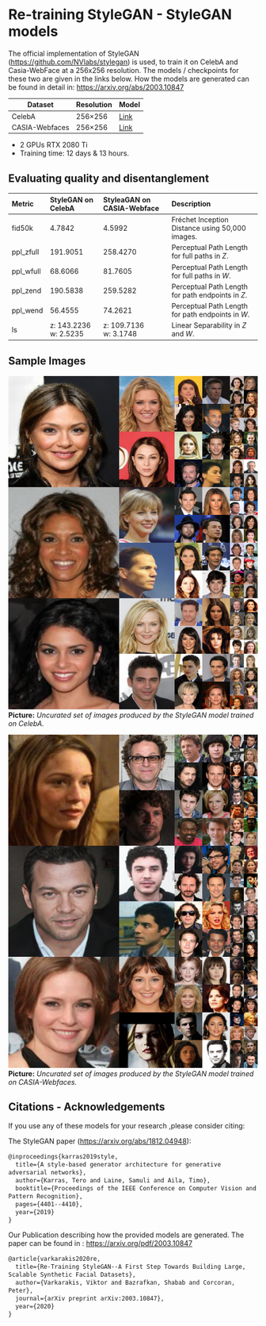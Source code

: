 # Re-training StyleGAN - StyleGAN models

The official implementation of StyleGAN (https://github.com/NVlabs/stylegan) is used, to train it on CelebA and Casia-WebFace at a 256x256 resolution. 
The models / checkpoints for these two are given in the links below. How the models are generated can be found in detail in: https://arxiv.org/abs/2003.10847 


Dataset          | Resolution | Model
-----------------|------------|-----------
CelebA           | 256&times;256  | [Link](https://drive.google.com/open?id=1wQJafRmBOmhQ9E4-AlYFtdXk4IIXtTmJ)  
CASIA-Webfaces   | 256&times;256  | [Link](https://drive.google.com/open?id=1qnaD8EVg2PZJvUQgAgGFbgb94zPGaaFn)

* 2 GPUs RTX 2080 Ti 
* Training time: 12 days & 13 hours.


## Evaluating quality and disentanglement 

| Metric    | StyleGAN on CelebA | StyleaGAN on CASIA-Webface | Description 
| :-----    | :---      | :-----   | :----------
| fid50k    | 4.7842   | 4.5992   | Fr&eacute;chet Inception Distance using 50,000 images.
| ppl_zfull | 191.9051    | 258.4270 | Perceptual Path Length for full paths in *Z*.
| ppl_wfull | 68.6066    | 81.7605 | Perceptual Path Length for full paths in *W*.
| ppl_zend  | 190.5838    | 259.5282 | Perceptual Path Length for path endpoints in *Z*.
| ppl_wend  | 56.4555    | 74.2621 | Perceptual Path Length for path endpoints in *W*.
| ls        | z: 143.2236<br>w: 2.5235   | z: 109.7136<br>w: 3.1748 | Linear Separability in *Z* and *W*.


## Sample Images


![Uncurated StyleGAN CelebA](sample_images/Uncurated-CelebA.png)
**Picture:** *Uncurated set of images produced by the StyleGAN model trained on CelebA.*

![Uncurated StyleGAN CASIA-Webface](sample_images/Uncurated-CASIA-Webface.png)
**Picture:** *Uncurated set of images produced by the StyleGAN model trained on CASIA-Webfaces.*



## Citations - Acknowledgements

If you use any of these models for your research ,please consider citing:

The StyleGAN paper (https://arxiv.org/abs/1812.04948):
```
@inproceedings{karras2019style,
  title={A style-based generator architecture for generative adversarial networks},
  author={Karras, Tero and Laine, Samuli and Aila, Timo},
  booktitle={Proceedings of the IEEE Conference on Computer Vision and Pattern Recognition},
  pages={4401--4410},
  year={2019}
}
```

Our Publication describing how the provided models are generated. The paper can be found in : https://arxiv.org/pdf/2003.10847

```
@article{varkarakis2020re,
  title={Re-Training StyleGAN--A First Step Towards Building Large, Scalable Synthetic Facial Datasets},
  author={Varkarakis, Viktor and Bazrafkan, Shabab and Corcoran, Peter},
  journal={arXiv preprint arXiv:2003.10847},
  year={2020}
}
```
